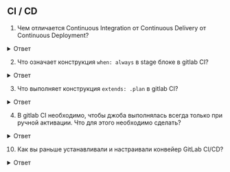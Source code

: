 ## CI / CD

1. Чем отличается Continuous Integration от Continuous Delivery от Continuous Deployment?

<details>
  <summary>Ответ</summary>

Continuous Integration (непрерывная интеграция) - практика интеграции изменений кода из ветки разработки в основную ветку путём инструментов для интеграции.

Continuous Delivery (непрерывная доставка) - практика содержания кода в репозитории в состоянии пригодным для разворачивания на рабочее окружение.

Continuous Deployment (непрерывное разворачивание) - практика доставки каждого изменения в коде продукта на рабочее окружение.

![](imgs/cicdcd.jpg)

Разница между Continuous Delivery и Continuous Deployment очень маленькая. Представим два пайплайна для одного и того же приложения. В каждом есть шаги:

1. Source Control - внесение изменений в систему контроля версий ПО.
2. Build - сборка приложения и прогон unit тестов
3. Staging - деплой на тестовое окружение, прогон интеграционных, нагрузочных и других тестов
4. Production - деплой на окружение с пользователями

Каждый пайплайн запускается автоматически по триггеру из системы контроля версий. В случае Continuous Deployment каждый следующий шаг, будет выполнен автоматически если предыдущий был успешный, включая деплой на Production.

Если же у вас Continuous Delivery, то шаги будут выполняться автоматически только в безопасной среде, а перед деплоем на Production пайплайн остановится и будет ждать ручного подтверждения. Механизм, как это будет реализовано может быть разным. От самого простого, когда ответственный человек должен зайти в пайплайн и нажать кнопку Next, до интерактивного бота с кнопками в корпоративном мессенджере.

</details>

2. Что означает конструкция `when: always` в stage блоке в gitlab CI?

<details>
  <summary>Ответ</summary>

Данная конструкция означает, что stage будет запущен вне зависимости от успешности предыдущего шага.

</details>

3. Что выполняет конструкция `extends: .plan` в gitlab CI?

<details>
  <summary>Ответ</summary>

`extends` используется для повторного использования секции пайплайна (аналог фунции). `.plan` указывает на имя повторяемой секции в пайплайне. Первым в шаге выполняется скрипт из `extends`.

</details>

4. В gitlab CI необходимо, чтобы джоба выполнялась всегда только при ручной активации. Что для этого необходимо сделать?

<details>
  <summary>Ответ</summary>

Необходимо добавить `when: manual` в описание заданной джобы. По-умолчанию при использовании `when: manual` параметр `allow_failure` установлен в `true`, поэтому данная джоба будет запускаться автоматически. Чтобы такого не было необходимо также установить параметр `allow_failure: false`.

</details>




10. Как вы раньше устанавливали и настраивали конвейер GitLab CI/CD?
   <details>
     <summary>Ответ</summary>
     Установка и настройка конвейера GitLab CI/CD обычно включает в себя следующие шаги:
     1. Установите и настройте GitLab. Установите и настройте GitLab на сервере или в облаке, а также создайте новый проект для размещения базы кода.
     2. Создайте файл .gitlab-ci.yml в корне базы кода. Этот файл будет использоваться для определения этапов и pipeline jobs.
     3. Определите этапы конвейера. Определите этапы pipeline, такие как сборка, тестирование и развертывание.
     4. Определите задания конвейера. Определите задания конвейера, такие как компиляция кода, запуск тестов и развертывание в различных средах.
     5. Добавьте переменные среды: добавьте в конвейер переменные среды, такие как ключи API, чтобы их можно было использовать в pipeline jobs.
     6. Настроить runners, то есть агентов, которые будут запускать pipeline jobs.
     7. Тестирование pipeleine. Протестируйте pipeline, внося изменения в код и наблюдая за этапами pipeline и выполняемыми jobs.
     8. Мониторинг и оптимизация: отслеживайте pipeline и оптимизируйте его производительность путем анализа логов и метрик pipeline.
     9. Защитите pipeline, используя встроенные функции безопасности GitLab и следуя рекомендациям по обеспечению безопасности.
     10. Интеграция с другими инструментами и платформами, такими как Slack, электронная почта или внешние системы для уведомлений, развертываний или другой интеграции.
   </details>
